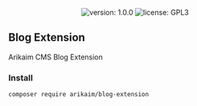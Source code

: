 <p align="center">
    <img src="https://img.shields.io/github/release/arikaim/blog-extension.svg" alt="version: 1.0.0">
    <img src="https://img.shields.io/badge/License-GPLv3-blue.svg" alt="license: GPL3">
</p>

## Blog Extension

Arikaim CMS Blog Extension

### Install
```
composer require arikaim/blog-extension
```
